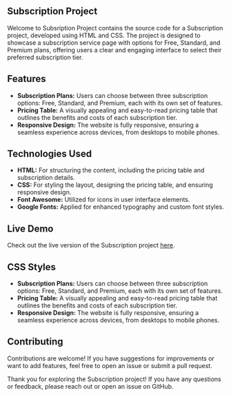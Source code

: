 
## Subscription Project

Welcome to Subsription Project contains the source code for a Subscription project, developed using HTML and CSS. The project is designed to showcase a subscription service page with options for Free, Standard, and Premium plans, offering users a clear and engaging interface to select their preferred subscription tier.

## Features

- **Subscription Plans:** Users can choose between three subscription options: Free, Standard, and Premium, each with its own set of features.
- **Pricing Table:** A visually appealing and easy-to-read pricing table that outlines the benefits and costs of each subscription tier.
- **Responsive Design:** The website is fully responsive, ensuring a seamless experience across devices, from desktops to mobile phones.

## Technologies Used

- **HTML:** For structuring the content, including the pricing table and subscription details.
- **CSS:** For styling the layout, designing the pricing table, and ensuring responsive design.
- **Font Awesome:** Utilized for icons in user interface elements.
- **Google Fonts:** Applied for enhanced typography and custom font styles.
  

## Live Demo

Check out the live version of the Subscription project [here](#).

## CSS Styles
- **Subscription Plans:** Users can choose between three subscription options: Free, Standard, and Premium, each with its own set of features.
- **Pricing Table:** A visually appealing and easy-to-read pricing table that outlines the benefits and costs of each subscription tier.
- **Responsive Design:** The website is fully responsive, ensuring a seamless experience across devices, from desktops to mobile phones.


## Contributing

Contributions are welcome! If you have suggestions for improvements or want to add features, feel free to open an issue or submit a pull request.

Thank you for exploring the Subscription project! If you have any questions or feedback, please reach out or open an issue on GitHub.
